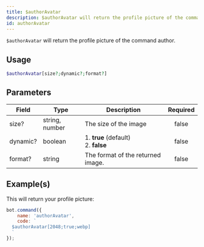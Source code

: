 ```yaml
---
title: $authorAvatar
description: $authorAvatar will return the profile picture of the command author.
id: authorAvatar
---
```


`$authorAvatar` will return the profile picture of the command author.

## Usage

```php
$authorAvatar[size?;dynamic?;format?]
```

## Parameters

| Field    | Type           | Description                               | Required |
| -------- | -------------- | ----------------------------------------- | :------: |
| size?    | string, number | The size of the image                     |  false   |
| dynamic? | boolean        | 1. **true** (default) <br /> 2. **false** |  false   |
| format?  | string         | The format of the returned image.         |  false   |

## Example(s)

This will return your profile picture:

```javascript
bot.command({
    name: 'authorAvatar',
    code: `
  $authorAvatar[2048;true;webp]
  `
});
```
